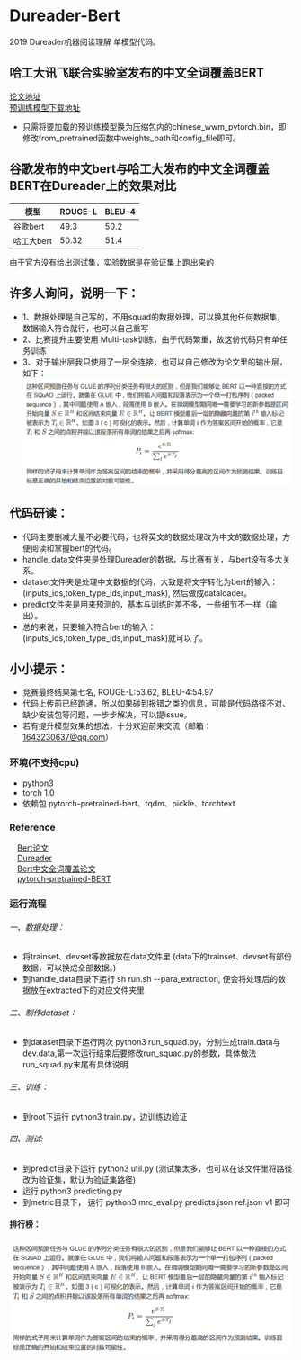 # Dureader-Bert
2019 Dureader机器阅读理解 单模型代码。

## 哈工大讯飞联合实验室发布的中文全词覆盖BERT
[论文地址]( https://arxiv.org/abs/1906.08101)  
[预训练模型下载地址]( https://github.com/ymcui/Chinese-BERT-wwm)  
* 只需将要加载的预训练模型换为压缩包内的chinese_wwm_pytorch.bin，即修改from_pretrained函数中weights_path和config_file即可。

## 谷歌发布的中文bert与哈工大发布的中文全词覆盖BERT在Dureader上的效果对比

| 模型 | ROUGE-L | BLEU-4 |
| ------ | ------ | ------ |
| 谷歌bert | 49.3 | 50.2 | 
| 哈工大bert| 50.32 | 51.4 |

由于官方没有给出测试集，实验数据是在验证集上跑出来的

## 许多人询问，说明一下：
* 1、数据处理是自己写的，不用squad的数据处理，可以换其他任何数据集，数据输入符合就行，也可以自己重写
* 2、比赛提升主要使用 Multi-task训练，由于代码繁重，故这份代码只有单任务训练
* 3、对于输出层我只使用了一层全连接，也可以自己修改为论文里的输出层，如下：
![image](https://github.com/saltfun/Dureader/blob/devlopment/file/2.png)

## 代码研读：
* 代码主要删减大量不必要代码，也将英文的数据处理改为中文的数据处理，方便阅读和掌握bert的代码。
* handle_data文件夹是处理Dureader的数据，与比赛有关，与bert没有多大关系。
* dataset文件夹是处理中文数据的代码，大致是将文字转化为bert的输入：(inputs_ids,token_type_ids,input_mask), 然后做成dataloader。
* predict文件夹是用来预测的，基本与训练时差不多，一些细节不一样（输出）。
* 总的来说，只要输入符合bert的输入：(inputs_ids,token_type_ids,input_mask)就可以了。

## 小小提示：
* 竞赛最终结果第七名, ROUGE-L:53.62, BLEU-4:54.97
* 代码上传前已经跑通，所以如果碰到报错之类的信息，可能是代码路径不对、缺少安装包等问题，一步步解决，可以提issue。
* 若有提升模型效果的想法，十分欢迎前来交流（邮箱：1643230637@qq.com）

### 环境(不支持cpu)
* python3  
* torch 1.0
* 依赖包 pytorch-pretrained-bert、tqdm、pickle、torchtext

### Reference
&emsp;[Bert论文](https://arxiv.org/pdf/1810.04805.pdf)  
&emsp;[Dureader](https://github.com/baidu/DuReader)  
&emsp;[Bert中文全词覆盖论文]( https://arxiv.org/abs/1906.08101)  
&emsp;[pytorch-pretrained-BERT](https://github.com/huggingface/pytorch-pretrained-BERT)

### 运行流程  
###### 一、数据处理：
* 将trainset、devset等数据放在data文件里 (data下的trainset、devset有部份数据，可以换成全部数据。)
* 到handle_data目录下运行 sh run.sh --para_extraction, 便会将处理后的数据放在extracted下的对应文件夹里
###### 二、制作dataset：
* 到dataset目录下运行两次 python3 run_squad.py，分别生成train.data与dev.data,第一次运行结束后要修改run_squad.py的参数，具体做法run_squad.py末尾有具体说明
###### 三、训练：
* 到root下运行 python3 train.py，边训练边验证
###### 四、测试:
* 到predict目录下运行 python3 util.py (测试集太多，也可以在该文件里将路径改为验证集，默认为验证集路径)
* 运行 python3 predicting.py
* 到metric目录下， 运行 python3 mrc_eval.py predicts.json ref.json v1 即可

#### 排行榜：
![image](https://github.com/saltfun/Dureader/blob/devlopment/file/2.png)
